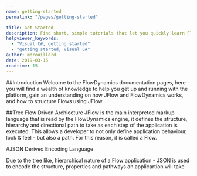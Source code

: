 ```yaml
---
name: getting-started
permalink: "/pages/getting-started"

title: Get Started
description: Find short, simple tutorials that let you quickly learn FlowDynamics development
helpviewer_keywords: 
  - "Visual C#, getting started"
  - "getting started, Visual C#"
author: mdrouillard
date: 2019-03-15
readtime: 15
---
```

##Introduction
Welcome to the FlowDynamics documentation pages, here - you will find a wealth of knowledge to help you get up and running with the platform, gain an understanding on how JFlow and FlowDynamics works, and how to structure Flows using JFlow.

##Tree Flow Driven Archiecture
JFlow is the main interpreted markup language that is read by the FlowDynamics engine, it defines the structure, hierarchy and directional path to take as each step of the application is executed.  This allows a developer to not only define application behaviour, look & feel - but also a path.  For this reason, it is called a Flow.  

#JSON Derived Encoding Language

Due to the tree like, hierarchical nature of a Flow application - JSON is used to encode the structure, properties and pathways an applicartion will take.  
